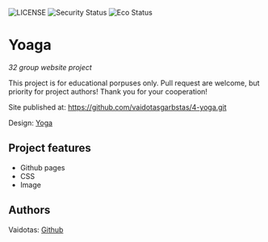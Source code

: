 ![LICENSE](https://img.shields.io/badge/license-MIT-blue.svg?style=flat-square)
![Security Status](https://img.shields.io/security-headers?label=Security&url=https%3A%2F%2Fgithub.com&style=flat-square)
![Eco Status](https://img.shields.io/badge/ECO-Friendly-green.svg)

# Yoaga

_32 group website project_

This project is for educational porpuses only. Pull request are welcome, but priority for project authors! Thank you for your cooperation!

Site published at: https://github.com/vaidotasgarbstas/4-yoga.git

Design: [Yoga](https://cdn.dribbble.com/users/1661515/screenshots/6857288/attachments/1462493/yoga-lifestyle.png)

## Project features

- Github pages
- CSS
- Image

## Authors

Vaidotas: [Github](https://github.com/vaidotasgarbstas)